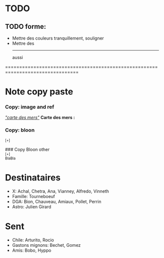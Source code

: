 # TODO


## TODO forme: 
* Mettre des couleurs tranquillement, souligner
* Mettre des <hr> aussi 


================================================================================

# Note copy paste
### Copy: image and ref
<a href="#f_carte"><i>"carte des mers"</i></a>
  <a name="f_carte"></a>
    <b>Carte des mers :</b>

### Copy: bloon
<sup>[+]<div class="description">
</div></sup>
</div>
### Copy Bloon other
<div>
<sup>[+]<div class="description">
BlaBla
</div></sup>
<!-- Trick for sup -->
<ul></ul>
</div>


# Destinataires

* X: Achal, Chetra, Ana, Vianney, Alfredo, Vinneth
* Famille: Tourneboeuf
* DGA: Bion, Chauveau, Amiaux, Pollet, Perrin
* Astro: Julien Girard

# Sent

* Chile: Arturito, Rocio
* Gastons mignons: Bechet, Gomez
* Amis: Bobo, Hyppo
